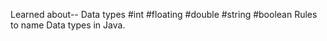 Learned about--
Data types
#int
#floating
#double
#string
#boolean
Rules to name Data types in Java.

